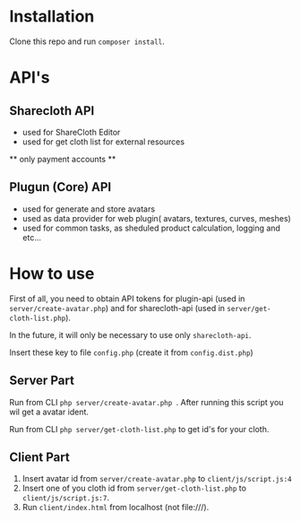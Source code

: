 # Installation


Clone this repo and run `composer install`.

# API's

## Sharecloth API

- used for ShareCloth Editor
- used for get cloth list for external resources

** only payment accounts **


## Plugun (Core) API

- used for generate and store avatars 
- used as data provider for web plugin( avatars, textures, curves, meshes)
- used for common tasks, as sheduled product calculation, logging and etc...



# How to use


First of all, you need to obtain API tokens for plugin-api (used in `server/create-avatar.php`)
and for sharecloth-api (used in `server/get-cloth-list.php`).

In the future, it will only be necessary to use only `sharecloth-api`.

Insert these key to file `config.php` (create it from `config.dist.php`) 

## Server Part
Run from СLI  `php server/create-avatar.php `.
After running this script you wil get a avatar ident. 

Run from CLI `php server/get-cloth-list.php` to get id's for your cloth.

## Client Part

1. Insert avatar id from `server/create-avatar.php` to `client/js/script.js:4`
2. Insert one of you cloth id from `server/get-cloth-list.php` to  `client/js/script.js:7`.
3. Run `client/index.html` from localhost (not file:///).

